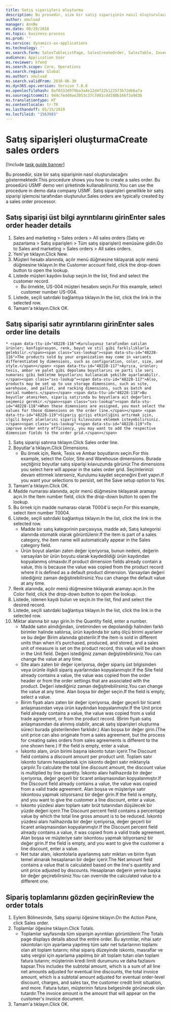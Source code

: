 ```yaml
---
title: Satış siparişleri oluşturma
description: Bu prosedür, size bir satış siparişinin nasıl oluşturulacağını göstermektedir.
author: omulvad
manager: AnnBe
ms.date: 08/29/2018
ms.topic: business-process
ms.prod: ''
ms.service: dynamics-ax-applications
ms.technology: ''
ms.search.form: SalesTableListPage, SalesCreateOrder, SalesTable, InventDimParmFixed, InventProductDimensionLookup, SalesTotals
audience: Application User
ms.reviewer: kfend
ms.search.scope: Core, Operations
ms.search.region: Global
ms.author: omulvad
ms.search.validFrom: 2016-06-30
ms.dyn365.ops.version: Version 7.0.0
ms.openlocfilehash: 8af0333d979ba3a4e12d4f22b1225f3b72d66a7a
ms.sourcegitcommit: 9d4c7edd0ae2053c37c7d81cdd180b16bf3a9d3b
ms.translationtype: HT
ms.contentlocale: tr-TR
ms.lasthandoff: 05/15/2019
ms.locfileid: "1563983"
---
```

# <a name="create-sales-orders"></a><span data-ttu-id="48228-103">Satış siparişleri oluşturma</span><span class="sxs-lookup"><span data-stu-id="48228-103">Create sales orders</span></span>

[!include [task guide banner](../../includes/task-guide-banner.md)]

<span data-ttu-id="48228-104">Bu prosedür, size bir satış siparişinin nasıl oluşturulacağını göstermektedir.</span><span class="sxs-lookup"><span data-stu-id="48228-104">This procedure shows you how to create a sales order.</span></span> <span data-ttu-id="48228-105">Bu prosedürü USMF demo veri şirketinde kullanabilirsiniz.</span><span class="sxs-lookup"><span data-stu-id="48228-105">You can use the procedure in demo data company USMF.</span></span> <span data-ttu-id="48228-106">Satış siparişleri genellikle bir satış siparişi işlemcisi tarafından oluşturulur.</span><span class="sxs-lookup"><span data-stu-id="48228-106">Sales orders are typically created by a sales order processor.</span></span> 




## <a name="enter-sales-order-header-details"></a><span data-ttu-id="48228-107">Satış siparişi üst bilgi ayrıntılarını girin</span><span class="sxs-lookup"><span data-stu-id="48228-107">Enter sales order header details</span></span>
1. <span data-ttu-id="48228-108">Sales and marketing > Sales orders > All sales orders (Satış ve pazarlama > Satış siparişleri > Tüm satış siparişleri) menüsüne gidin.</span><span class="sxs-lookup"><span data-stu-id="48228-108">Go to Sales and marketing > Sales orders > All sales orders.</span></span>
2. <span data-ttu-id="48228-109">Yeni'ye tıklayın.</span><span class="sxs-lookup"><span data-stu-id="48228-109">Click New.</span></span>
3. <span data-ttu-id="48228-110">Müşteri hesabı alanında, açılır menü düğmesine tıklayarak açılır menü düğmesine tıklayın.</span><span class="sxs-lookup"><span data-stu-id="48228-110">In the Customer account field, click the drop-down button to open the lookup.</span></span>
4. <span data-ttu-id="48228-111">Listede müşteri kaydını bulup seçin.</span><span class="sxs-lookup"><span data-stu-id="48228-111">In the list, find and select the customer record.</span></span>
    * <span data-ttu-id="48228-112">Bu örnekte, US-004 müşteri hesabını seçin.</span><span class="sxs-lookup"><span data-stu-id="48228-112">For this example, select customer number US-004.</span></span>  
5. <span data-ttu-id="48228-113">Listede, seçili satırdaki bağlantıya tıklayın.</span><span class="sxs-lookup"><span data-stu-id="48228-113">In the list, click the link in the selected row.</span></span>
6. <span data-ttu-id="48228-114">Tamam'a tıklayın.</span><span class="sxs-lookup"><span data-stu-id="48228-114">Click OK.</span></span>

## <a name="enter-sales-order-line-details"></a><span data-ttu-id="48228-115">Satış siparişi satır ayrıntılarını girin</span><span class="sxs-lookup"><span data-stu-id="48228-115">Enter sales order line details</span></span>
    * <span data-ttu-id="48228-116">Kuruluşunuz tarafından satılan ürünler; konfigürasyon, renk, boyut ve stil gibi farklılıklarla gelebilir.</span><span class="sxs-lookup"><span data-stu-id="48228-116">The products sold by your organization may come in variants differentiated by dimensions, such as configuration, color, size, and style.</span></span> <span data-ttu-id="48228-117">Ayrıca, ürünler; tesis, ambar ve palet gibi depolama boyutlarını ve parti ile seri numarası gibi bekletme boyutlarını kullanacak şekilde ayarlanabilir.</span><span class="sxs-lookup"><span data-stu-id="48228-117">Also, products may be set up to use storage dimensions, such as site, warehouse, and pallet, and racking dimensions, such as batch and serial numbers.</span></span> <span data-ttu-id="48228-118">Bu boyutlar atanırken, sipariş satırında bu boyutlara ait değerleri seçmeniz gerekir.</span><span class="sxs-lookup"><span data-stu-id="48228-118">When these dimensions are assigned, you must select the values for those dimensions on the order line.</span></span> <span data-ttu-id="48228-119">Sipariş girişi etkinliğini artırmak için, ilgili boyut alanlarını sipariş kılavuzuna eklemek isteyebilirsiniz.</span><span class="sxs-lookup"><span data-stu-id="48228-119">To improve order entry efficiency, you may want to add the respective dimension fields to the order grid.</span></span>  
1. <span data-ttu-id="48228-120">Satış siparişi satırına tıklayın.</span><span class="sxs-lookup"><span data-stu-id="48228-120">Click Sales order line.</span></span>
2. <span data-ttu-id="48228-121">Boyutlar'a tıklayın.</span><span class="sxs-lookup"><span data-stu-id="48228-121">Click Dimensions.</span></span>
    * <span data-ttu-id="48228-122">Bu örnek için, Renk, Tesis ve Ambar boyutlarını seçin.</span><span class="sxs-lookup"><span data-stu-id="48228-122">For this example, select the Color, Site and Warehouse dimensions.</span></span> <span data-ttu-id="48228-123">Burada seçtiğiniz boyutlar satış siparişi kılavuzunda görünür.</span><span class="sxs-lookup"><span data-stu-id="48228-123">The dimensions you select here will appear in the sales order grid.</span></span> <span data-ttu-id="48228-124">Seçimlerinizi devam ettirmek isterseniz, Kurulumu kaydet seçeneğini Evet yapın.</span><span class="sxs-lookup"><span data-stu-id="48228-124">If you want your selections to persist, set the Save setup option to Yes.</span></span>   
3. <span data-ttu-id="48228-125">Tamam'a tıklayın.</span><span class="sxs-lookup"><span data-stu-id="48228-125">Click OK.</span></span>
4. <span data-ttu-id="48228-126">Madde numarası alanında, açılır menü düğmesine tıklayarak aramayı açın.</span><span class="sxs-lookup"><span data-stu-id="48228-126">In the Item number field, click the drop-down button to open the lookup.</span></span>
5. <span data-ttu-id="48228-127">Bu örnek için madde numarası olarak T0004'ü seçin.</span><span class="sxs-lookup"><span data-stu-id="48228-127">For this example, select item number T0004.</span></span>
6. <span data-ttu-id="48228-128">Listede, seçili satırdaki bağlantıya tıklayın.</span><span class="sxs-lookup"><span data-stu-id="48228-128">In the list, click the link in the selected row.</span></span>
    * <span data-ttu-id="48228-129">Madde bir satış kategorinin parçasıysa, madde adı, Satış kategorisi alanında otomatik olarak görüntülenir.</span><span class="sxs-lookup"><span data-stu-id="48228-129">If the item is part of a sales category, the item name will automatically appear in the Sales category field.</span></span>  
    * <span data-ttu-id="48228-130">Ürün boyut alanları zaten değer içeriyorsa, bunun nedeni, değerin varsayılan bir ürün boyutu olarak kaydedildiği ürün kaydından kopyalanmış olmasıdır.</span><span class="sxs-lookup"><span data-stu-id="48228-130">If product dimension fields already contain a value, this is because the value was copied from the product record where it is defined as a default product dimension.</span></span> <span data-ttu-id="48228-131">Varsayılan değeri istediğiniz zaman değiştirebilirsiniz.</span><span class="sxs-lookup"><span data-stu-id="48228-131">You can change the default value at any time.</span></span>   
7. <span data-ttu-id="48228-132">Renk alanında, açılır menü düğmesine tıklayarak aramayı açın.</span><span class="sxs-lookup"><span data-stu-id="48228-132">In the Color field, click the drop-down button to open the lookup.</span></span>
8. <span data-ttu-id="48228-133">Listede, istenen kaydı bulun ve seçin.</span><span class="sxs-lookup"><span data-stu-id="48228-133">In the list, find and select the desired record.</span></span>
9. <span data-ttu-id="48228-134">Listede, seçili satırdaki bağlantıya tıklayın.</span><span class="sxs-lookup"><span data-stu-id="48228-134">In the list, click the link in the selected row.</span></span>
10. <span data-ttu-id="48228-135">Miktar alanına bir sayı girin.</span><span class="sxs-lookup"><span data-stu-id="48228-135">In the Quantity field, enter a number.</span></span>
    * <span data-ttu-id="48228-136">Madde satın alındığından, üretiminden ve depolandığı halinden farklı birimler halinde satılırsa, ürün kaydında bir satış ölçü birimi ayarlanır ve bu değer Birim alanında gösterilir.</span><span class="sxs-lookup"><span data-stu-id="48228-136">If the item is sold in different units than when it’s purchased, produced, and stored, and a sales unit of measure is set on the product record, this value will be shown in the Unit field.</span></span> <span data-ttu-id="48228-137">Değeri istediğiniz zaman değiştirebilirsiniz.</span><span class="sxs-lookup"><span data-stu-id="48228-137">You can change the value at any time.</span></span>   
    * <span data-ttu-id="48228-138">Site alanı zaten bir değer içeriyorsa, değer sipariş üst bilgisinden veya ürünle ilişkili sipariş ayarlarından kopyalanmıştır.</span><span class="sxs-lookup"><span data-stu-id="48228-138">If the Site field already contains a value, the value was copied from the order header or from the order settings that are associated with the product.</span></span> <span data-ttu-id="48228-139">Değeri istediğiniz zaman değiştirebilirsiniz.</span><span class="sxs-lookup"><span data-stu-id="48228-139">You can change the value at any time.</span></span> <span data-ttu-id="48228-140">Alan boşsa bir değer seçin.</span><span class="sxs-lookup"><span data-stu-id="48228-140">If the field is empty, select a value.</span></span>   
    * <span data-ttu-id="48228-141">Birim fiyatı alanı zaten bir değer içeriyorsa, değer geçerli bir ticaret anlaşmasından veya ürün kaydından kopyalanmıştır.</span><span class="sxs-lookup"><span data-stu-id="48228-141">If the Unit price field already contains a value, the value was copied from a valid trade agreement, or from the product record.</span></span> <span data-ttu-id="48228-142">(Birim fiyatı satış anlaşmasından da alınmış olabilir, ancak satış siparişleri oluşturma süreci burada gösterilenden farklıdır.) Alan boşsa bir değer girin.</span><span class="sxs-lookup"><span data-stu-id="48228-142">(The unit price can also originate from a sales agreement, but the process for creating sales orders from sales agreements is different to the one shown here.) If the field is empty, enter a value.</span></span>   
    * <span data-ttu-id="48228-143">İskonto alanı, ürün birimi başına iskonto tutarı içerir.</span><span class="sxs-lookup"><span data-stu-id="48228-143">The Discount field contains a discount amount per product unit.</span></span> <span data-ttu-id="48228-144">Toplam satır iskonto tutarını hesaplamak için iskonto değeri satır miktarıyla çarpılır.</span><span class="sxs-lookup"><span data-stu-id="48228-144">To calculate the total line discount amount, the discount value is multiplied by line quantity.</span></span>    <span data-ttu-id="48228-145">İskonto alanı halihazırda bir değer içeriyorsa, değer geçerli bir ticaret anlaşmasından kopyalanmıştır.</span><span class="sxs-lookup"><span data-stu-id="48228-145">If the Discount field already contains a value, the value was copied from a valid trade agreement.</span></span> <span data-ttu-id="48228-146">Alan boşsa ve müşteriye satır iskontosu yapmak istiyorsanız bir değer girin.</span><span class="sxs-lookup"><span data-stu-id="48228-146">If the field is empty, and you want to give the customer a line discount, enter a value.</span></span>  
    * <span data-ttu-id="48228-147">İskonto yüzdesi alanı toplam satır brüt tutarından düşülecek bir yüzde değeri içerir.</span><span class="sxs-lookup"><span data-stu-id="48228-147">The Discount percent field contains a percentage value by which the total line gross amount is to be reduced.</span></span>  <span data-ttu-id="48228-148">İskonto yüzdesi alanı halihazırda bir değer içeriyorsa, değer geçerli bir ticaret anlaşmasından kopyalanmıştır.</span><span class="sxs-lookup"><span data-stu-id="48228-148">If the Discount percent field already contains a value, it was copied from a valid trade agreement.</span></span> <span data-ttu-id="48228-149">Alan boşsa ve müşteriye satır iskontosu yapmak istiyorsanız bir değer girin.</span><span class="sxs-lookup"><span data-stu-id="48228-149">If the field is empty, and you want to give the customer a line discount, enter a value.</span></span>  
    * <span data-ttu-id="48228-150">Net tutar alanı, iskontolarla ayarlanmış satır miktarı ve birim fiyatı temel alınarak hesaplanan bir değer içerir.</span><span class="sxs-lookup"><span data-stu-id="48228-150">The Net amount field contains a value that is calculated based on the line's quantity and unit price adjusted by discounts.</span></span>  <span data-ttu-id="48228-151">Hesaplanan değerin yerine başka bir değer geçirebilirsiniz.</span><span class="sxs-lookup"><span data-stu-id="48228-151">You can override the calculated value to a different one.</span></span>  

## <a name="review-the-order-totals"></a><span data-ttu-id="48228-152">Sipariş toplamlarını gözden geçirin</span><span class="sxs-lookup"><span data-stu-id="48228-152">Review the order totals</span></span>
1. <span data-ttu-id="48228-153">Eylem Bölmesinde, Satış siparişi öğesine tıklayın.</span><span class="sxs-lookup"><span data-stu-id="48228-153">On the Action Pane, click Sales order.</span></span>
2. <span data-ttu-id="48228-154">Toplamlar öğesine tıklayın.</span><span class="sxs-lookup"><span data-stu-id="48228-154">Click Totals.</span></span>
    * <span data-ttu-id="48228-155">Toplamlar sayfasında tüm siparişin ayrıntıları görüntülenir.</span><span class="sxs-lookup"><span data-stu-id="48228-155">The Totals page displays details about the entire order.</span></span> <span data-ttu-id="48228-156">Bu ayrıntılar, nihai satır iskontoları için ayarlama yapılmış tüm satır net tutarlarının toplamı olan alt toplam tutarını; nihai sipariş düzeyinde iskonto, masraflar ve satış vergisi için ayarlama yapılmış bir alt toplam tutarı olan toplam fatura tutarını; müşterinin kredi limiti durumunu ve daha fazlasını kapsar.</span><span class="sxs-lookup"><span data-stu-id="48228-156">This includes the subtotal amount, which is a sum of all line net amounts adjusted for eventual line discounts, the total invoice amount, which is a subtotal amount adjusted for eventual order-level discount, charges, and sales tax, the customer credit limit situation, and more.</span></span>  <span data-ttu-id="48228-157">Fatura tutarı, müşterinin fatura belgesinde görünecek olan tutardır.</span><span class="sxs-lookup"><span data-stu-id="48228-157">The invoice amount is the amount that will appear on the customer's invoice document.</span></span>  
3. <span data-ttu-id="48228-158">Tamam'a tıklayın.</span><span class="sxs-lookup"><span data-stu-id="48228-158">Click OK.</span></span>

